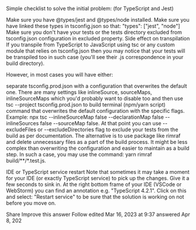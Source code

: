 Simple checklist to solve the initial problem:
(for TypeScript and Jest)

Make sure you have @types/jest and @types/node installed.
Make sure you have linked these types in tsconfig.json so that: "types": ["jest", "node"]
Make sure you don't have your tests or the tests directory excluded from tsconfig.json configuration in excluded property.
Side effect on transpilation
If you transpile from TypeScript to JavaScript using tsc or any custom module that relies on tsconfig.json then you may notice that your tests will be transpiled too in such case (you'll see their .js correspondence in your build directory).

However, in most cases you will have either:

separate tsconfig.prod.json with a configuration that overwrites the default one. There are many settings like inlineSource, sourceMaps, inlineSourceMaps which you'd probably want to disable too and then use tsc --project tsconfig.prod.json to build
terminal (npm/yarn script) command that overwrites the default configuration with the specific flags. Example: npx tsc --inlineSourceMap false --declarationMap false --inlineSources false --sourceMap false. At that point you can use --excludeFiles or --excludeDirectories flag to exclude your tests from the build as per documentation.
The alternative is to use package like rimraf and delete unnecessary files as a part of the build process. It might be less complex than overwriting the configuration and easier to maintain as a build step. In such a case, you may use the command: yarn rimraf build/**/*.test.js.

IDE or TypeScript service restart
Note that sometimes it may take a moment for your IDE (or exactly TypeScript service) to pick up the changes. Give it a few seconds to sink in. At the right bottom frame of your IDE (VSCode or WebStorm) you can find an annotation e.g. "TypeScript 4.2.1". Click on this and select: "Restart service" to be sure that the solution is working on not before you move on.

Share
Improve this answer
Follow
edited Mar 16, 2023 at 9:37
answered Apr 8, 202
